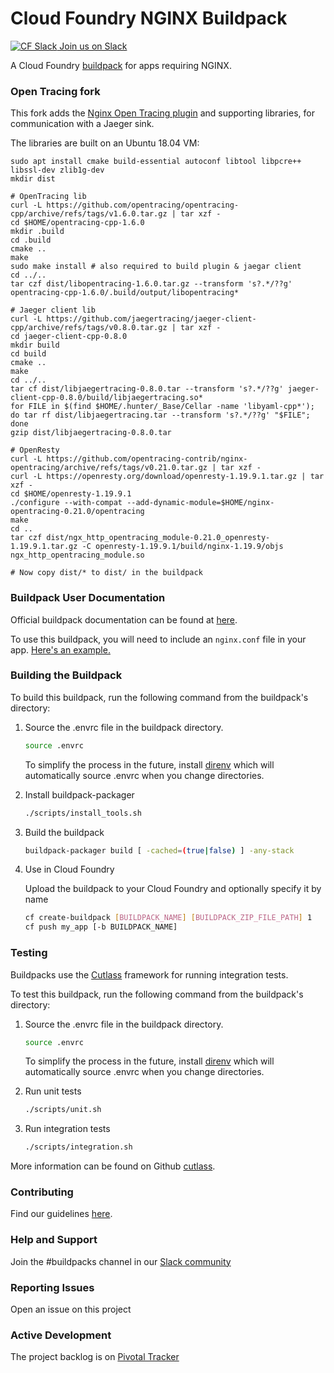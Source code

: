 # Cloud Foundry NGINX Buildpack

[![CF Slack](https://www.google.com/s2/favicons?domain=www.slack.com) Join us on Slack](https://cloudfoundry.slack.com/messages/buildpacks/)

A Cloud Foundry [buildpack](http://docs.cloudfoundry.org/buildpacks/) for apps requiring NGINX.

### Open Tracing fork

This fork adds the [Nginx Open Tracing plugin](https://github.com/opentracing-contrib/nginx-opentracing) and supporting libraries, for communication with a Jaeger sink.

The libraries are built on an Ubuntu 18.04 VM:

```
sudo apt install cmake build-essential autoconf libtool libpcre++ libssl-dev zlib1g-dev
mkdir dist

# OpenTracing lib
curl -L https://github.com/opentracing/opentracing-cpp/archive/refs/tags/v1.6.0.tar.gz | tar xzf -
cd $HOME/opentracing-cpp-1.6.0
mkdir .build
cd .build
cmake ..
make
sudo make install # also required to build plugin & jaegar client
cd ../..
tar czf dist/libopentracing-1.6.0.tar.gz --transform 's?.*/??g' opentracing-cpp-1.6.0/.build/output/libopentracing*

# Jaeger client lib
curl -L https://github.com/jaegertracing/jaeger-client-cpp/archive/refs/tags/v0.8.0.tar.gz | tar xzf -
cd jaeger-client-cpp-0.8.0
mkdir build
cd build
cmake ..
make
cd ../..
tar cf dist/libjaegertracing-0.8.0.tar --transform 's?.*/??g' jaeger-client-cpp-0.8.0/build/libjaegertracing.so*
for FILE in $(find $HOME/.hunter/_Base/Cellar -name 'libyaml-cpp*'); do tar rf dist/libjaegertracing.tar --transform 's?.*/??g' "$FILE"; done
gzip dist/libjaegertracing-0.8.0.tar

# OpenResty
curl -L https://github.com/opentracing-contrib/nginx-opentracing/archive/refs/tags/v0.21.0.tar.gz | tar xzf -
curl -L https://openresty.org/download/openresty-1.19.9.1.tar.gz | tar xzf -
cd $HOME/openresty-1.19.9.1
./configure --with-compat --add-dynamic-module=$HOME/nginx-opentracing-0.21.0/opentracing
make
cd ..
tar czf dist/ngx_http_opentracing_module-0.21.0_openresty-1.19.9.1.tar.gz -C openresty-1.19.9.1/build/nginx-1.19.9/objs ngx_http_opentracing_module.so

# Now copy dist/* to dist/ in the buildpack
```

### Buildpack User Documentation

Official buildpack documentation can be found at [here](https://docs.cloudfoundry.org/buildpacks/nginx/index.html).

To use this buildpack, you will need to include an `nginx.conf` file in your app. [Here's an example.](https://github.com/cloudfoundry/nginx-buildpack/tree/master/fixtures/mainline)


### Building the Buildpack

To build this buildpack, run the following command from the buildpack's directory:

1. Source the .envrc file in the buildpack directory.

   ```bash
   source .envrc
   ```
   To simplify the process in the future, install [direnv](https://direnv.net/) which will automatically source .envrc when you change directories.

1. Install buildpack-packager

    ```bash
    ./scripts/install_tools.sh
    ```

1. Build the buildpack

    ```bash
    buildpack-packager build [ -cached=(true|false) ] -any-stack
    ```

1. Use in Cloud Foundry

   Upload the buildpack to your Cloud Foundry and optionally specify it by name

    ```bash
    cf create-buildpack [BUILDPACK_NAME] [BUILDPACK_ZIP_FILE_PATH] 1
    cf push my_app [-b BUILDPACK_NAME]
    ```

### Testing

Buildpacks use the [Cutlass](https://github.com/cloudfoundry/libbuildpack/tree/master/cutlass) framework for running integration tests.

To test this buildpack, run the following command from the buildpack's directory:

1. Source the .envrc file in the buildpack directory.

   ```bash
   source .envrc
   ```
   To simplify the process in the future, install [direnv](https://direnv.net/) which will automatically source .envrc when you change directories.

1. Run unit tests

    ```bash
    ./scripts/unit.sh
    ```

1. Run integration tests

    ```bash
    ./scripts/integration.sh
    ```

More information can be found on Github [cutlass](https://github.com/cloudfoundry/libbuildpack/tree/master/cutlass).

### Contributing

Find our guidelines [here](./CONTRIBUTING.md).

### Help and Support

Join the #buildpacks channel in our [Slack community](http://slack.cloudfoundry.org/)

### Reporting Issues

Open an issue on this project

### Active Development

The project backlog is on [Pivotal Tracker](https://www.pivotaltracker.com/projects/1042066)

